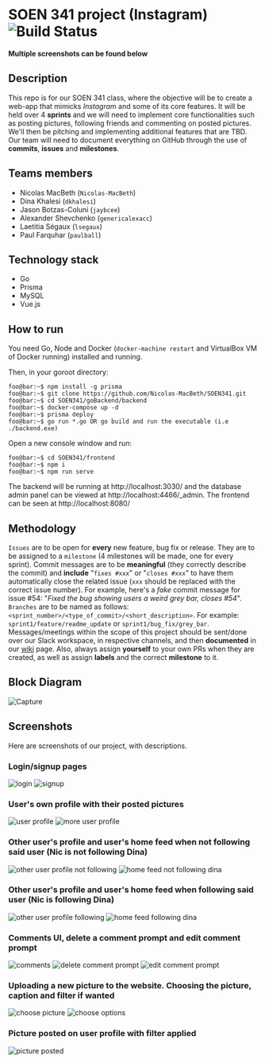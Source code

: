 # SOEN 341 project (Instagram)  ![Build Status](https://travis-ci.com/Nicolas-MacBeth/SOEN341.svg?token=oeXpQTjd3iqt491nhsLk&branch=master)

**Multiple screenshots can be found below**

## Description

This repo is for our SOEN 341 class, where the objective will be to create a web-app that mimicks *Instagram* and some of its core features. It will be held over 4 **sprints** and we will need to implement core functionalities such as posting pictures, following friends and commenting on posted pictures. We'll then be pitching and implementing additional features that are TBD. Our team will need to document everything on GitHub through the use of **commits**, **issues** and **milestones**.

## Teams members

* Nicolas MacBeth (`Nicolas-MacBeth`)
* Dina Khalesi (`dkhalesi`)
* Jason Botzas-Coluni (`jaybcee`)
* Alexander Shevchenko (`genericalexacc`)
* Laetitia Ségaux (`lsegaux`)
* Paul Farquhar (`paulball`)

## Technology stack

* Go
* Prisma
* MySQL
* Vue.js

## How to run
You need Go, Node and Docker (`docker-machine restart` and VirtualBox VM of Docker running) installed and running.

Then, in your goroot directory:

```console
foo@bar:~$ npm install -g prisma
foo@bar:~$ git clone https://github.com/Nicolas-MacBeth/SOEN341.git
foo@bar:~$ cd SOEN341/goBackend/backend
foo@bar:~$ docker-compose up -d
foo@bar:~$ prisma deploy
foo@bar:~$ go run *.go OR go build and run the executable (i.e ./backend.exe)
```

Open a new console window and run:

```console
foo@bar:~$ cd SOEN341/frontend
foo@bar:~$ npm i
foo@bar:~$ npm run serve
```

The backend will be running at http://localhost:3030/ and the database admin panel can be viewed at http://localhost:4466/_admin.
The frontend can be seen at http://localhost:8080/

## Methodology

`Issues` are to be open for **every** new feature, bug fix or release. They are to be assigned to a `milestone` (4 milestones will be made, one for every sprint). Commit messages are to be **meaningful** (they correctly describe the commit) and **include** "`fixes #xxx`" or "`closes #xxx`" to have them automatically close the related issue (`xxx` should be replaced with the correct issue number). For example, here's a *fake* commit message for issue #54: "*Fixed the bug showing users a weird grey bar, closes #54*". `Branches` are to be named as follows: `<sprint_number>/<type_of_commit>/<short_description>`. For example: `sprint1/feature/readme_update` or `sprint1/bug_fix/grey_bar`. Messages/meetings within the scope of this project should be sent/done over our Slack workspace, in respective channels, and then **documented** in our [wiki](https://github.com/Nicolas-MacBeth/SOEN341/wiki) page. Also, always assign **yourself** to your own PRs when they are created, as well as assign **labels** and the correct **milestone** to it.

## Block Diagram
![Capture](https://user-images.githubusercontent.com/43622634/76051349-7bea9580-5f38-11ea-8467-391cf2cea046.JPG)

## Screenshots

Here are screenshots of our project, with descriptions.

### Login/signup pages

![login](./readme_pictures/1.png) ![signup](./readme_pictures/2.png)

### User's own profile with their posted pictures

![user profile](./readme_pictures/3.png) ![more user profile](./readme_pictures/4.png)

### Other user's profile and user's home feed when not following said user (Nic is not following Dina)

![other user profile not following](./readme_pictures/5.png) ![home feed not following dina](./readme_pictures/11.png)

### Other user's profile and user's home feed when following said user (Nic is following Dina)

![other user profile following](./readme_pictures/6.png) ![home feed following dina](./readme_pictures/7.png)

### Comments UI, delete a comment prompt and edit comment prompt

![comments](./readme_pictures/8.png) ![delete comment prompt](./readme_pictures/9.png) ![edit comment prompt](./readme_pictures/10.png)

### Uploading a new picture to the website. Choosing the picture, caption and filter if wanted

![choose picture](./readme_pictures/12.png) ![choose options](./readme_pictures/13.png)

### Picture posted on user profile with filter applied

![picture posted](./readme_pictures/14.png)
